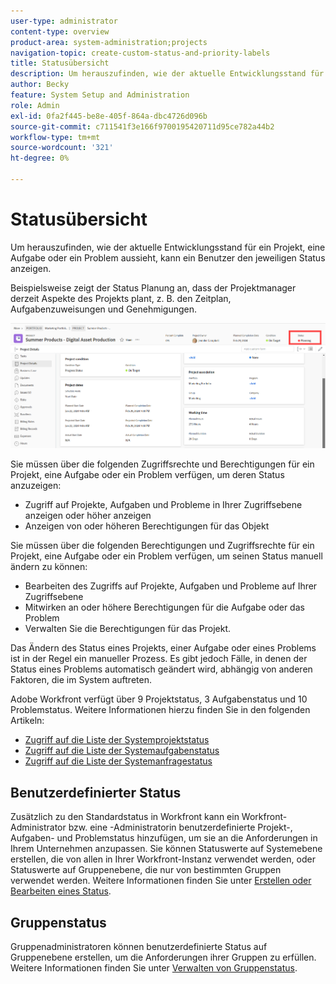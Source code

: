 ```yaml
---
user-type: administrator
content-type: overview
product-area: system-administration;projects
navigation-topic: create-custom-status-and-priority-labels
title: Statusübersicht
description: Um herauszufinden, wie der aktuelle Entwicklungsstand für ein Projekt, eine Aufgabe oder ein Problem aussieht, kann ein Benutzer den jeweiligen Status anzeigen.
author: Becky
feature: System Setup and Administration
role: Admin
exl-id: 0fa2f445-be8e-405f-864a-dbc4726d096b
source-git-commit: c711541f3e166f9700195420711d95ce782a44b2
workflow-type: tm+mt
source-wordcount: '321'
ht-degree: 0%

---
```


# Statusübersicht

<!-- Audited: 01/2024 -->

Um herauszufinden, wie der aktuelle Entwicklungsstand für ein Projekt, eine Aufgabe oder ein Problem aussieht, kann ein Benutzer den jeweiligen Status anzeigen.

Beispielsweise zeigt der Status Planung an, dass der Projektmanager derzeit Aspekte des Projekts plant, z. B. den Zeitplan, Aufgabenzuweisungen und Genehmigungen.

![Beispielprojektstatus](assets/statuses-overview.png)

Sie müssen über die folgenden Zugriffsrechte und Berechtigungen für ein Projekt, eine Aufgabe oder ein Problem verfügen, um deren Status anzuzeigen:

* Zugriff auf Projekte, Aufgaben und Probleme in Ihrer Zugriffsebene anzeigen oder höher anzeigen
* Anzeigen von oder höheren Berechtigungen für das Objekt

Sie müssen über die folgenden Berechtigungen und Zugriffsrechte für ein Projekt, eine Aufgabe oder ein Problem verfügen, um seinen Status manuell ändern zu können:

* Bearbeiten des Zugriffs auf Projekte, Aufgaben und Probleme auf Ihrer Zugriffsebene
* Mitwirken an oder höhere Berechtigungen für die Aufgabe oder das Problem
* Verwalten Sie die Berechtigungen für das Projekt.

Das Ändern des Status eines Projekts, einer Aufgabe oder eines Problems ist in der Regel ein manueller Prozess. Es gibt jedoch Fälle, in denen der Status eines Problems automatisch geändert wird, abhängig von anderen Faktoren, die im System auftreten.

Adobe Workfront verfügt über 9 Projektstatus, 3 Aufgabenstatus und 10 Problemstatus. Weitere Informationen hierzu finden Sie in den folgenden Artikeln:

* [Zugriff auf die Liste der Systemprojektstatus](../../../administration-and-setup/customize-workfront/creating-custom-status-and-priority-labels/project-statuses.md)
* [Zugriff auf die Liste der Systemaufgabenstatus](../../../administration-and-setup/customize-workfront/creating-custom-status-and-priority-labels/task-statuses.md)
* [Zugriff auf die Liste der Systemanfragestatus](../../../administration-and-setup/customize-workfront/creating-custom-status-and-priority-labels/issue-statuses.md)

## Benutzerdefinierter Status

Zusätzlich zu den Standardstatus in Workfront kann ein Workfront-Administrator bzw. eine -Administratorin benutzerdefinierte Projekt-, Aufgaben- und Problemstatus hinzufügen, um sie an die Anforderungen in Ihrem Unternehmen anzupassen. Sie können Statuswerte auf Systemebene erstellen, die von allen in Ihrer Workfront-Instanz verwendet werden, oder Statuswerte auf Gruppenebene, die nur von bestimmten Gruppen verwendet werden. Weitere Informationen finden Sie unter [Erstellen oder Bearbeiten eines Status](../../../administration-and-setup/customize-workfront/creating-custom-status-and-priority-labels/create-or-edit-a-status.md).

## Gruppenstatus

Gruppenadministratoren können benutzerdefinierte Status auf Gruppenebene erstellen, um die Anforderungen ihrer Gruppen zu erfüllen. Weitere Informationen finden Sie unter [Verwalten von Gruppenstatus](../../../administration-and-setup/manage-groups/manage-group-statuses/manage-group-statuses.md).

